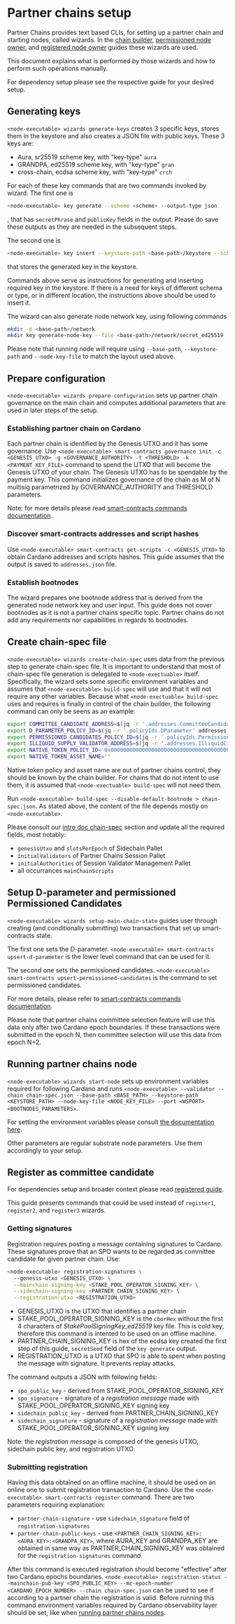 # Partner chains setup

Partner Chains provides text based CLIs, for setting up a partner chain and starting nodes, called wizards.
In the [chain builder](./chain-builder.md), [permissioned node owner](./permissioned.md), and [registered node owner](./registered.md) guides these wizards are used.

This document explains what is performed by those wizards and how to perform such operations manually.

For dependency setup please see the respective guide for your desired setup.

## Generating keys

`<node-executable> wizards generate-keys` creates 3 specific keys, stores them in the keystore and also creates a JSON file with public keys.
These 3 keys are:
* Aura, sr25519 scheme key, with "key-type" `aura`
* GRANDPA, ed25519 scheme key, with "key-type" `gran`
* cross-chain, ecdsa scheme key, with "key-type" `crch`

For each of these key commands that are two commands invoked by wizard.
The first one is
```bash
<node-executable> key generate --scheme <scheme> --output-type json
```
, that has `secretPhrase` and `publicKey` fields in the output.
Please do save these outputs as they are needed in the subsequent steps.

The second one is
```bash
<node-executable> key insert --keystore-path <base-path>/keystore --scheme <scheme> --key-type <key-type> --suri <secretPhrase>
```
that stores the generated key in the keystore.

Commands above serve as instructions for generating and inserting required key in the keystore.
If there is a need for keys of different schema or type, or in different location, the instructions above should be used to insert it.

The wizard can also generate node network key, using following commands
```bash
mkdir -p <base-path>/network
mkdir key generate-node-key --file <base-path>/network/secret_ed25519
```

Please note that running node will require using `--base-path`, `--keystore-path` and `--node-key-file` to match the layout used above.

## Prepare configuration

`<node-executable> wizards prepare-configuration` sets up partner chain governance on the main chain and computes additional parameters that are used in later steps of the setup.

### Establishing partner chain on Cardano

Each partner chain is identified by the Genesis UTXO and it has some governance.
Use `<node-executable> smart-contracts governance init -c <GENESIS_UTXO> -g <GOVERNANCE_AUTHORITY> -t <THRESHOLD> -k <PAYMENT_KEY_FILE>`
command to spend the UTXO that will become the Genesis UTXO of your chain.
The Genesis UTXO has to be spendable by the payment key.
This command initializes governance of the chain as M of N multisig parametrized by GOVERNANCE_AUTHORITY and THRESHOLD parameters.

Note: for more details please read [smart-contracts commands documentation](../../toolkit/smart-contracts/commands/readme.md).

### Discover smart-contracts addresses and script hashes

Use `<node-executable> smart-contracts get-scripts -c <GENESIS_UTXO>` to obtain Cardano addresses and scripts hashes.
This guide assumes that the output is saved to `addresses.json` file.

### Establish bootnodes

The wizard prepares one bootnode address that is derived from the generated node network key and user input.
This guide does not cover bootnodes as it is not a partner chains specific topic.
Partner chains do not add any requirements nor capabilities in regards to bootnodes.

## Create chain-spec file

`<node-executable> wizards create-chain-spec` uses data from the previous step to generate chain-spec file.
It is important to understand that most of chain-spec file generation is delegated to `<node-exectuable>` itself.
Specifically, the wizard sets some specific environment variables and assumes that `<node-executable> build-spec` will use and that it will not require any other variables.
Because what `<node-exectuable> build-spec` uses and requires is finally in control of the chain builder, the following command can only be seens as an example:
```bash
export COMMITTEE_CANDIDATE_ADDRESS=$(jq -r '.addresses.CommitteeCandidateValidator' addresses.json)
export D_PARAMETER_POLICY_ID=$(jq -r '.policyIds.DParameter' addresses.json)
export PERMISSIONED_CANDIDATES_POLICY_ID=$(jq -r '.policyIds.PermissionedCandidates' addresses.json)
export ILLIQUID_SUPPLY_VALIDATOR_ADDRESS=$(jq -r '.addresses.IlliquidCirculationSupplyValidator' addresses.json)
export NATIVE_TOKEN_POLICY_ID='0x00000000000000000000000000000000000000000000000000000000'
export NATIVE_TOKEN_ASSET_NAME=''
```
Native token policy and asset name are out of partner chains control, they should be known by the chain builder.
For chains that do not intent to use them, it is assumed that `<node-exectuable> build-spec` will not need them.

Run `<node-executable> build-spec --disable-default-bootnode > chain-spec.json`.
As stated above, the content of the file depends mostly on `<node-executable>`.

Please consult our [intro doc chain-spec](../intro.md#chain-spec.json) section and update all the required fields, most notably:
* `genesisUtxo` and `slotsPerEpoch` of Sidechain Pallet
* `initialValidators` of Partner Chains Session Pallet
* `initialAuthorities` of Session Validator Management Pallet
* all occurrances `mainChainScripts`

## Setup D-parameter and permissioned Permissioned Candidates

`<node-executable> wizards setup-main-chain-state` guides user through creating (and conditionally submitting) two transactions that set up smart-contracts state.

The first one sets the D-parameter.
`<node-executable> smart-contracts upsert-d-parameter` is the lower level command that can be used for it.

The second one sets the permissioned candidates.
`<node-executable> smart-contracts upsert-permissioned-candidates` is the command to set permissioned candidates.

For more details, please refer to [smart-contracts commands documentation](../../toolkit/smart-contracts/commands/readme.md).

Please note that partner chains committee selection feature will use this data only after two Cardano epoch boundaries.
If these transactions were submitted in the epoch N, then committee selection will use this data from epoch N+2.

## Running partner chains node

`<node-executable> wizards start-node` sets up environment variables required for following Cardano and runs `<node-executable> --validator --chain chain-spec.json --base-path <BASE_PATH> --keystore-path <KEYSTORE_PATH> --node-key-file <NODE_KEY_FILE> --port <WSPORT> <BOOTNODES_PARAMETERS>`.

For setting the environment variables please consult [the documentation here](../intro.md#environment-variables).

Other parameters are regular substrate node parameters.
Use them accordingly to your setup.

## Register as committee candidate

For dependencies setup and broader context please read [registered guide](./registered.md).

This guide presents commands that could be used instead of `register1`, `register2`, and `register3` wizards.

### Getting signatures

Registration requires posting a message containing signatures to Cardano.
These signatures prove that an SPO wants to be regarded as committee candidate for given partner chain.
Use:
```bash
<node-executable> registration-signatures \
  --genesis-utxo <GENESIS_UTXO> \
  --mainchain-signing-key <STAKE_POOL_OPERATOR_SIGNING_KEY> \
  --sidechain-signing-key <PARTNER_CHAIN_SIGNING_KEY> \
  --registration-utxo <REGISTRATION_UTXO>
```
* GENESIS_UTXO is the UTXO that identifies a partner chain
* STAKE_POOL_OPERATOR_SIGNING_KEY is the `cborHex` without the first 4 characters of _StakePoolSigningKey_ed25519_ key file.
This is cold key, therefore this command is intented to be used on an offline machine.
* PARTNER_CHAIN_SIGNING_KEY is hex of the ecdsa key created the first step of this guide, `secretSeed` field of the `key generate` output.
* REGISTRATION_UTXO is a UTXO that SPO is able to spent when posting the message with signature. It prevents replay attacks.

The command outputs a JSON with following fields:
* `spo_public_key` - derived from STAKE_POOL_OPERATOR_SIGNING_KEY
* `spo_signature` - signature of a _registration message_ made with STAKE_POOL_OPERATOR_SIGNING_KEY signing key
* `sidechain_public_key` - derived from PARTNER_CHAIN_SIGNING_KEY
* `sidechain_signature` - signature of a _registration message_ made with STAKE_POOL_OPERATOR_SIGNING_KEY signing key

Note: the _registration message_ is composed of the genesis UTXO, sidechain public key, and registration UTXO.

### Submitting registration

Having this data obtained on an offline machine, it should be used on an online one to submit registration transaction to Cardano.
Use the `<node-executable> smart-contracts register` command.
There are two parameters requiring explanation:
* `partner-chain-signature` - use `sidechain_signature` field of `registration-signatures`
* `partner-chain-public-keys` - use `<PARTNER_CHAIN_SIGNING_KEY>:<AURA_KEY>:<GRANDPA_KEY>`,
where AURA_KEY and GRANDPA_KEY are obtained in same way as PARTNER_CHAIN_SIGNING_KEY was obtained for the `registration-signatures` command.

After this command is executed registration should become "effective" after two Cardano epochs boundaries.
`<node-executable> registration-status --mainchain-pub-key <SPO_PUBLIC_KEY> --mc-epoch-number <CARDANO_EPOCH_NUMBER> --chain chain-spec.json`
can be used to see if according to a partner chain the registration is valid.
Before running this command environment variables required by Cardano observability layer should be set, like when [running partner chains nodes](#running-partner-chains-node).
